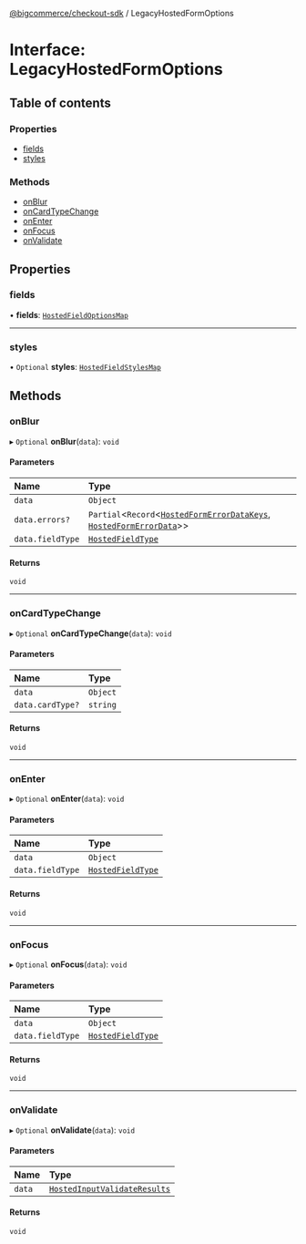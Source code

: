 [@bigcommerce/checkout-sdk](../README.md) / LegacyHostedFormOptions

# Interface: LegacyHostedFormOptions

## Table of contents

### Properties

- [fields](LegacyHostedFormOptions.md#fields)
- [styles](LegacyHostedFormOptions.md#styles)

### Methods

- [onBlur](LegacyHostedFormOptions.md#onblur)
- [onCardTypeChange](LegacyHostedFormOptions.md#oncardtypechange)
- [onEnter](LegacyHostedFormOptions.md#onenter)
- [onFocus](LegacyHostedFormOptions.md#onfocus)
- [onValidate](LegacyHostedFormOptions.md#onvalidate)

## Properties

### fields

• **fields**: [`HostedFieldOptionsMap`](../README.md#hostedfieldoptionsmap)

___

### styles

• `Optional` **styles**: [`HostedFieldStylesMap`](HostedFieldStylesMap.md)

## Methods

### onBlur

▸ `Optional` **onBlur**(`data`): `void`

#### Parameters

| Name | Type |
| :------ | :------ |
| `data` | `Object` |
| `data.errors?` | `Partial`<`Record`<[`HostedFormErrorDataKeys`](../README.md#hostedformerrordatakeys), [`HostedFormErrorData`](HostedFormErrorData.md)\>\> |
| `data.fieldType` | [`HostedFieldType`](../enums/HostedFieldType.md) |

#### Returns

`void`

___

### onCardTypeChange

▸ `Optional` **onCardTypeChange**(`data`): `void`

#### Parameters

| Name | Type |
| :------ | :------ |
| `data` | `Object` |
| `data.cardType?` | `string` |

#### Returns

`void`

___

### onEnter

▸ `Optional` **onEnter**(`data`): `void`

#### Parameters

| Name | Type |
| :------ | :------ |
| `data` | `Object` |
| `data.fieldType` | [`HostedFieldType`](../enums/HostedFieldType.md) |

#### Returns

`void`

___

### onFocus

▸ `Optional` **onFocus**(`data`): `void`

#### Parameters

| Name | Type |
| :------ | :------ |
| `data` | `Object` |
| `data.fieldType` | [`HostedFieldType`](../enums/HostedFieldType.md) |

#### Returns

`void`

___

### onValidate

▸ `Optional` **onValidate**(`data`): `void`

#### Parameters

| Name | Type |
| :------ | :------ |
| `data` | [`HostedInputValidateResults`](HostedInputValidateResults.md) |

#### Returns

`void`
